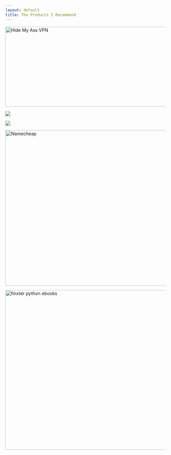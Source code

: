```yaml
---
layout: default
title: The Products I Recommend
---
```


<a href="https://click.hmavpn.com/aff_c?offer_id=1&aff_id=1177&file_id=229">
  <img src="{{ site.baseurl }}/images/hma.png" width="971" height="250" border="0" alt="Hide My Ass VPN"/>
</a>

<a href="https://click.linksynergy.com/link?id=xFNGb3S6J/c&offerid=507388.857010&type=2&murl=https%3A%2F%2Fwww.udemy.com%2Fcourse%2Flearn-ethical-hacking-from-scratch%2F"><IMG border=0 src="https://img-a.udemycdn.com/course/480x270/857010_8239_2.jpg" ></a><IMG border=0 width=1 height=1 src="https://ad.linksynergy.com/fs-bin/show?id=xFNGb3S6J/c&bids=507388.857010&type=2&subid=0" >

<a href="https://click.linksynergy.com/link?id=xFNGb3S6J/c&offerid=759505.13045215568&type=2&murl=https%3A%2F%2Fwww.coursera.org%2Fspecializations%2Fnetworking-basics"><IMG border=0 src="https://d3njjcbhbojbot.cloudfront.net/api/utilities/v1/imageproxy/https://d15cw65ipctsrr.cloudfront.net/ab/2fb86073da11e783ece393eef7e717/AV01248.jpg?auto=format%2Ccompress&dpr=1&w=300&h=300&fit=crop" ></a><IMG border=0 width=1 height=1 src="https://ad.linksynergy.com/fs-bin/show?id=xFNGb3S6J/c&bids=759505.13045215568&type=2&subid=0" >
  
<a href="https://namecheap.pxf.io/c/2307864/408775/5618" id="408775"><img src="//a.impactradius-go.com/display-ad/5618-408775" border="0" alt="Namecheap" width="2692" height="486"/></a><img height="0" width="0" src="//namecheap.pxf.io/i/2307864/408775/5618" style="position:absolute;visibility:hidden;" border="0" />

<a href="https://www.digistore24.com/redir/261680/thehackingninja/"><img src="{{ site.baseurl }}/images/finxter.png" border="0" alt="finxter python ebooks" width="700" height="500"/></a><img height="0" width="0" src="https://www.digistore24.com/redir/261680/thehackingninja/" style="position:absolute;visibility:hidden;" border="0" />
